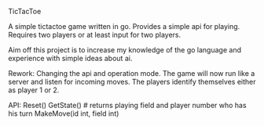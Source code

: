 TicTacToe

A simple tictactoe game written in go. Provides a simple api for playing. Requires two players or at least input for two players.

Aim off this project is to increase my knowledge of the go language and experience with simple ideas about ai.

Rework:
Changing the api and operation mode. The game will now run like a server and listen for incoming moves. The players identify themselves either as player 1 or 2.

API:
Reset()
GetState() # returns playing field and player number who has his turn
MakeMove(id int, field int) 